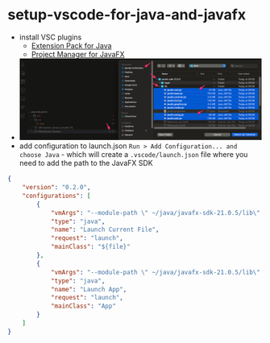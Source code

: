 # setup-vscode-for-java-and-javafx
* install VSC plugins
    - [Extension Pack for Java](https://marketplace.visualstudio.com/items?itemName=vscjava.vscode-java-pack)
    - [Project Manager for JavaFX](https://marketplace.visualstudio.com/items?itemName=AcademiaDosDevs.javafx)
* ![add javafx under JFX Referenced Libraries](./add-javafx-referenced-libraries.png)
* add configuration to launch.json `Run > Add Configuration... and choose Java` - which will create a `.vscode/launch.json` file where you need to add the path to the JavaFX SDK
```json
{
    "version": "0.2.0",
    "configurations": [
        {
            "vmArgs": "--module-path \" ~/java/javafx-sdk-21.0.5/lib\" --add-modules javafx.controls,javafx.fxml",
            "type": "java",
            "name": "Launch Current File",
            "request": "launch",
            "mainClass": "${file}"
        },
        {
            "vmArgs": "--module-path \" ~/java/javafx-sdk-21.0.5/lib\" --add-modules javafx.controls,javafx.fxml",
            "type": "java",
            "name": "Launch App",
            "request": "launch",
            "mainClass": "App"
        }
    ]
}
 ```
